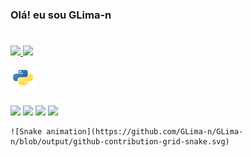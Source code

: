 ### Olá! eu sou GLima-n
#
<div>
  <a href="https://github.com/GLima-n">
  <img height="180em" src="https://github-readme-stats.vercel.app/api?username=GLima-n&show_icons=true&theme=dark&include_all_commits=true&count_private=true"/>
  <img height="180em" src="https://github-readme-stats.vercel.app/api/top-langs/?username=GLima-n&layout=compact&langs_count=7&theme=dark"/>
</div>
<div style="display: inline_block"><br>
  <img align="center" alt="Rafa-Python" height="30" width="40" src="https://raw.githubusercontent.com/devicons/devicon/master/icons/python/python-original.svg"> 
  
</div>
  
  ##
  
  [<img src = "https://img.shields.io/badge/instagram-%23E4405F.svg?&style=for-the-badge&logo=instagram&logoColor=white">](https://www.instagram.com/gllima_n/) [<img src = "https://img.shields.io/badge/facebook-%231877F2.svg?&style=for-the-badge&logo=facebook&logoColor=white">](https://www.facebook.com/profile.php?id=100004652708786)  <a href="https://discord.com/channels/@me" target="_blank"><img src="https://img.shields.io/badge/Discord-7289DA?style=for-the-badge&logo=discord&logoColor=white" target="_blank"></a> 
  <a href = "gabriellima9902@gmail.com"><img src="https://img.shields.io/badge/-Gmail-%23333?style=for-the-badge&logo=gmail&logoColor=white" target="_blank"></a>

    ![Snake animation](https://github.com/GLima-n/GLima-n/blob/output/github-contribution-grid-snake.svg)
 
</div>
